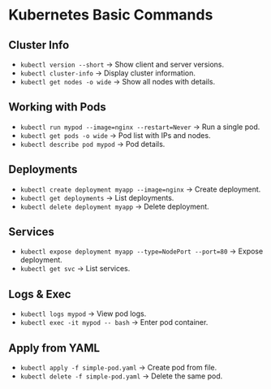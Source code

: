 # Kubernetes Basic Commands

## Cluster Info
- `kubectl version --short` → Show client and server versions.
- `kubectl cluster-info` → Display cluster information.
- `kubectl get nodes -o wide` → Show all nodes with details.

## Working with Pods
- `kubectl run mypod --image=nginx --restart=Never` → Run a single pod.
- `kubectl get pods -o wide` → Pod list with IPs and nodes.
- `kubectl describe pod mypod` → Pod details.

## Deployments
- `kubectl create deployment myapp --image=nginx` → Create deployment.
- `kubectl get deployments` → List deployments.
- `kubectl delete deployment myapp` → Delete deployment.

## Services
- `kubectl expose deployment myapp --type=NodePort --port=80` → Expose deployment.
- `kubectl get svc` → List services.

## Logs & Exec
- `kubectl logs mypod` → View pod logs.
- `kubectl exec -it mypod -- bash` → Enter pod container.

## Apply from YAML
- `kubectl apply -f simple-pod.yaml` → Create pod from file.
- `kubectl delete -f simple-pod.yaml` → Delete the same pod.
